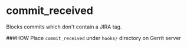 # commit_received
Blocks commits which don't contain a JIRA tag.

###HOW
Place `commit_received` under `hooks/` directory on Gerrit server